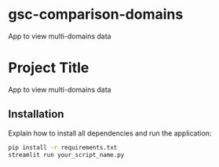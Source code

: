 # gsc-comparison-domains
App to view multi-domains data
# Project Title

App to view multi-domains data

## Installation

Explain how to install all dependencies and run the application:

```bash
pip install -r requirements.txt
streamlit run your_script_name.py

